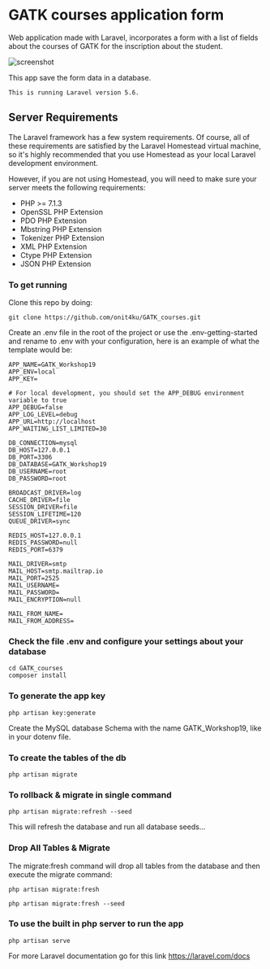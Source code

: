 # GATK courses application form

Web application made with Laravel, incorporates a form with a list of fields about the courses of GATK for the inscription about the student.

![screenshot](http://clinbioinfosspa.es/files/image/gatk.png)

This app save the form data in a database.

`This is running Laravel version 5.6.`

## Server Requirements

The Laravel framework has a few system requirements. Of course, all of these requirements are satisfied by the Laravel Homestead virtual machine, so it's highly recommended that you use Homestead as your local Laravel development environment.

However, if you are not using Homestead, you will need to make sure your server meets the following requirements:

* PHP >= 7.1.3
* OpenSSL PHP Extension
* PDO PHP Extension
* Mbstring PHP Extension
* Tokenizer PHP Extension
* XML PHP Extension
* Ctype PHP Extension
* JSON PHP Extension

### To get running

Clone this repo by doing:

    git clone https://github.com/onit4ku/GATK_courses.git

Create an .env file in the root of the project or use the .env-getting-started and rename to .env with your configuration, here is an example of what the template would be:

    APP_NAME=GATK_Workshop19
    APP_ENV=local
    APP_KEY=

    # For local development, you should set the APP_DEBUG environment variable to true
    APP_DEBUG=false
    APP_LOG_LEVEL=debug
    APP_URL=http://localhost
    APP_WAITING_LIST_LIMITED=30

    DB_CONNECTION=mysql
    DB_HOST=127.0.0.1
    DB_PORT=3306
    DB_DATABASE=GATK_Workshop19
    DB_USERNAME=root
    DB_PASSWORD=root

    BROADCAST_DRIVER=log
    CACHE_DRIVER=file
    SESSION_DRIVER=file
    SESSION_LIFETIME=120
    QUEUE_DRIVER=sync

    REDIS_HOST=127.0.0.1
    REDIS_PASSWORD=null
    REDIS_PORT=6379

    MAIL_DRIVER=smtp
    MAIL_HOST=smtp.mailtrap.io
    MAIL_PORT=2525
    MAIL_USERNAME=
    MAIL_PASSWORD=
    MAIL_ENCRYPTION=null

    MAIL_FROM_NAME=
    MAIL_FROM_ADDRESS= 

### Check the file .env and configure your settings about your database

    cd GATK_courses
    composer install

### To generate the app key

    php artisan key:generate

Create the MySQL database Schema with the name GATK_Workshop19, like in your dotenv file.

### To create the tables of the db

    php artisan migrate

### To rollback & migrate in single command

    php artisan migrate:refresh --seed

This will refresh the database and run all database seeds...

### Drop All Tables & Migrate

The migrate:fresh command will drop all tables from the database and then execute the  migrate command:

    php artisan migrate:fresh

    php artisan migrate:fresh --seed

### To use the built in php server to run the app

    php artisan serve

For more Laravel documentation go for this link
<https://laravel.com/docs>
